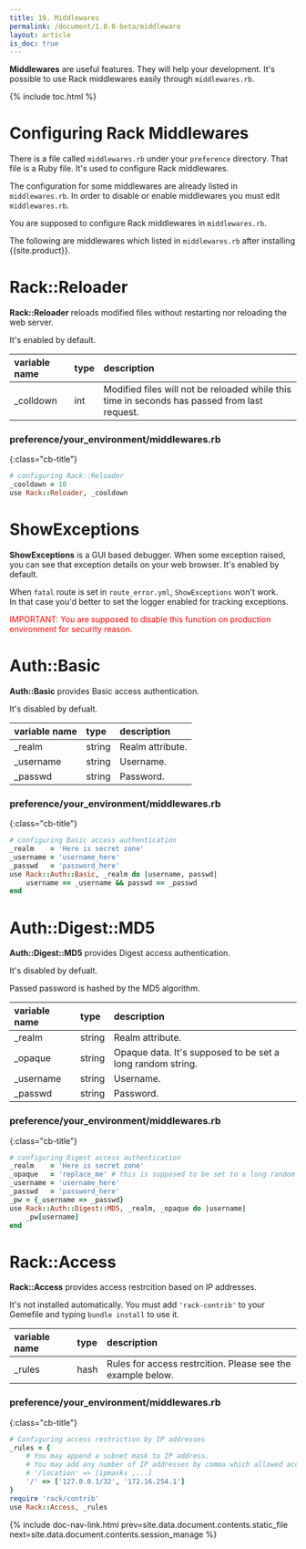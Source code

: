 ```yaml
---
title: 19. Middlewares
permalink: /document/1.0.0-beta/middleware
layout: article
is_doc: true
---
```


**Middlewares** are useful features. They will help your development.
It's possible to use Rack middlewares easily through `middlewares.rb`.

{% include toc.html %}

# Configuring Rack Middlewares

There is a file called `middlewares.rb` under your `preference` directory. That file is a Ruby file.
It's used to configure Rack middlewares.

The configuration for some middlewares are already listed in `middlewares.rb`.
In order to disable or enable middlewares you must edit `middlewares.rb`.

You are supposed to configure Rack middlewares in `middlewares.rb`.

The following are middlewares which listed in `middlewares.rb` after installing {{site.product}}.

# Rack::Reloader

**Rack::Reloader** reloads modified files without restarting nor reloading the web server.

It's enabled by default.

variable name|type|description
:-|:-|:-
_colldown|int|Modified files will not be reloaded while this time in seconds has passed from last request.


### preference/your_environment/middlewares.rb
{:class="cb-title"}
```rb
# configuring Rack::Reloader
_cooldown = 10
use Rack::Reloader, _cooldown
```


# ShowExceptions

**ShowExceptions** is a GUI based debugger.
When some exception raised, you can see that exception details on your web browser.
It's enabled by default.

<p class="tip">When <code>fatal</code> route is set in <code>route_error.yml</code>, <code>ShowExceptions</code> won't work.<br />In that case you'd better to set the logger enabled for tracking exceptions.</p>
<p class="tip" style="color: red;">IMPORTANT: You are supposed to disable this function on production environment for security reason.</p>


# Auth::Basic

**Auth::Basic** provides Basic access authentication.

It's disabled by defualt.

variable name|type|description
:-|:-|:-
_realm|string|Realm attribute.
_username|string|Username.
_passwd|string|Password.

### preference/your_environment/middlewares.rb
{:class="cb-title"}
```rb
# configuring Basic access authentication
_realm    = 'Here is secret zone'
_username = 'username_here'
_passwd   = 'password_here'
use Rack::Auth::Basic, _realm do |username, passwd|
    username == _username && passwd == _passwd
end
```

# Auth::Digest::MD5

**Auth::Digest::MD5** provides Digest access authentication.

It's disabled by defualt.

Passed password is hashed by the MD5 algorithm.

variable name|type|description
:-|:-|:-
_realm|string|Realm attribute.
_opaque|string|Opaque data. It's supposed to be set a long random string.
_username|string|Username.
_passwd|string|Password.

### preference/your_environment/middlewares.rb
{:class="cb-title"}
```rb
# configuring Digest access authentication
_realm    = 'Here is secret zone'
_opaque   = 'replace_me' # this is supposed to be set to a long random string
_username = 'username_here'
_passwd   = 'password_here'
_pw = {_username => _passwd}
use Rack::Auth::Digest::MD5, _realm, _opaque do |username|
    _pw[username]
end
```

# Rack::Access

**Rack::Access** provides access restrcition based on IP addresses.

It's not installed automatically.
You must add `'rack-contrib'` to your Gemefile and typing `bundle install` to use it.

variable name|type|description
:-|:-|:-
_rules|hash|Rules for access restrcition. Please see the example below.

### preference/your_environment/middlewares.rb
{:class="cb-title"}
```rb
# Configuring access restriction by IP addresses
_rules = {
    # You may append a subnet mask to IP address.
    # You may add any number of IP addresses by comma which allowed accessing the server.
    # '/location' => [ipmasks ,...]
    '/' => ['127.0.0.1/32', '172.16.254.1']
}
require 'rack/contrib'
use Rack::Access, _rules
```

{% include doc-nav-link.html prev=site.data.document.contents.static_file next=site.data.document.contents.session_manage %}
